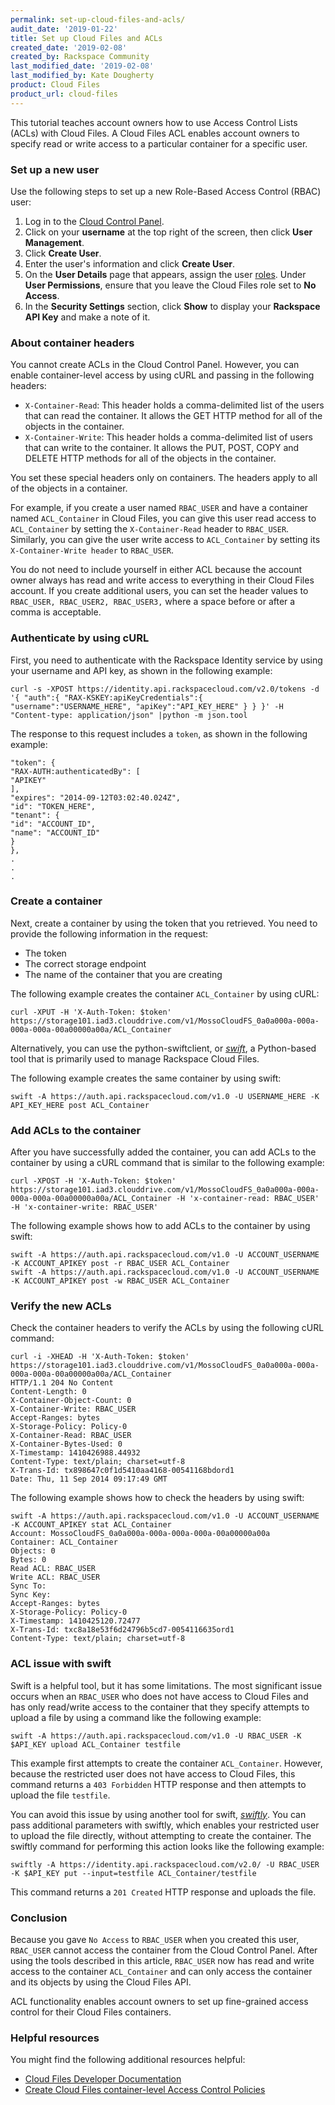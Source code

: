 ```yaml
---
permalink: set-up-cloud-files-and-acls/
audit_date: '2019-01-22'
title: Set up Cloud Files and ACLs
created_date: '2019-02-08'
created_by: Rackspace Community
last_modified_date: '2019-02-08'
last_modified_by: Kate Dougherty
product: Cloud Files
product_url: cloud-files
---
```


This tutorial teaches account owners how to use Access Control Lists (ACLs)
with Cloud Files. A Cloud Files ACL enables account owners to specify read or
write access to a particular container for a specific user.

### Set up a new user

Use the following steps to set up a new Role-Based Access Control (RBAC) user:

1. Log in to the [Cloud Control Panel](https://login.rackspace.com).
2. Click on your **username** at the top right of the screen, then click
   **User Management**.
3. Click **Create User**.
4. Enter the user's information and click **Create User**.
5. On the **User Details** page that appears, assign the user
   [roles](/how-to/overview-role-based-access-control-rbac/). Under
   **User Permissions**, ensure that you leave the Cloud Files role set
   to **No Access**.
6. In the **Security Settings** section, click **Show** to display your
   **Rackspace API Key** and make a note of it.

### About container headers

You cannot create ACLs in the Cloud Control Panel. However, you can enable
container-level access by using cURL and passing in the following headers:

- `X-Container-Read`: This header holds a comma-delimited list
  of the users that can read the container. It allows the GET HTTP method for
  all of the objects in the container.
- `X-Container-Write`: This header holds a comma-delimited
  list of users that can write to the container. It allows the PUT, POST, COPY
  and DELETE HTTP methods for all of the objects in the container.

You set these special headers only on containers. The headers apply to all of the
objects in a container.

For example, if you create a user named `RBAC_USER` and have a container named
`ACL_Container` in Cloud Files, you can give this user read access to
`ACL_Container` by setting the `X-Container-Read` header to `RBAC_USER`.
Similarly, you can give the user write access to `ACL_Container` by setting its
`X-Container-Write header` to `RBAC_USER`.

You do not need to include yourself in either ACL because the account owner
always has read and write access to everything in their Cloud Files
account. If you create additional users, you can set the header values to
`RBAC_USER, RBAC_USER2, RBAC_USER3,` where a space before or after a comma is
acceptable.

### Authenticate by using cURL

First, you need to authenticate with the Rackspace Identity service by
using your username and API key, as shown in the following example:

    curl -s -XPOST https://identity.api.rackspacecloud.com/v2.0/tokens -d '{ "auth":{ "RAX-KSKEY:apiKeyCredentials":{ "username":"USERNAME_HERE", "apiKey":"API_KEY_HERE" } } }' -H "Content-type: application/json" |python -m json.tool

The response to this request includes a `token`, as shown
in the following example:

    "token": {
    "RAX-AUTH:authenticatedBy": [
    "APIKEY"
    ],
    "expires": "2014-09-12T03:02:40.024Z",
    "id": "TOKEN_HERE",
    "tenant": {
    "id": "ACCOUNT_ID",
    "name": "ACCOUNT_ID"
    }
    },
    .
    .
    .

### Create a container

Next, create a container by using the token that you retrieved. You need to
provide the following information in the request:

- The token
- The correct storage endpoint
- The name of the container that you are creating

The following example creates the container `ACL_Container` by using cURL:

    curl -XPUT -H 'X-Auth-Token: $token' https://storage101.iad3.clouddrive.com/v1/MossoCloudFS_0a0a000a-000a-000a-000a-00a00000a00a/ACL_Container

Alternatively, you can use the python-swiftclient, or _[swift](https://developer.rackspace.com/docs/user-guides/infrastructure/cloud-interfaces/cli/swift/)_, a Python-based tool that is primarily used to manage Rackspace Cloud
Files.

The following example creates the same container by using swift:

    swift -A https://auth.api.rackspacecloud.com/v1.0 -U USERNAME_HERE -K API_KEY_HERE post ACL_Container

### Add ACLs to the container

After you have successfully added the container, you can add ACLs to the
container by using a cURL command that is similar to the following example:

    curl -XPOST -H 'X-Auth-Token: $token' https://storage101.iad3.clouddrive.com/v1/MossoCloudFS_0a0a000a-000a-000a-000a-00a00000a00a/ACL_Container -H 'x-container-read: RBAC_USER' -H 'x-container-write: RBAC_USER'

The following example shows how to add ACLs to the container by using swift:

    swift -A https://auth.api.rackspacecloud.com/v1.0 -U ACCOUNT_USERNAME -K ACCOUNT_APIKEY post -r RBAC_USER ACL_Container
    swift -A https://auth.api.rackspacecloud.com/v1.0 -U ACCOUNT_USERNAME -K ACCOUNT_APIKEY post -w RBAC_USER ACL_Container

### Verify the new ACLs

Check the container headers to verify the ACLs by using the following cURL
command:

    curl -i -XHEAD -H 'X-Auth-Token: $token' https://storage101.iad3.clouddrive.com/v1/MossoCloudFS_0a0a000a-000a-000a-000a-00a00000a00a/ACL_Container
    HTTP/1.1 204 No Content
    Content-Length: 0
    X-Container-Object-Count: 0
    X-Container-Write: RBAC_USER
    Accept-Ranges: bytes
    X-Storage-Policy: Policy-0
    X-Container-Read: RBAC_USER
    X-Container-Bytes-Used: 0
    X-Timestamp: 1410426988.44932
    Content-Type: text/plain; charset=utf-8
    X-Trans-Id: tx898647c0f1d5410aa4168-00541168bdord1
    Date: Thu, 11 Sep 2014 09:17:49 GMT

The following example shows how to check the headers by using swift:

    swift -A https://auth.api.rackspacecloud.com/v1.0 -U ACCOUNT_USERNAME -K ACCOUNT_APIKEY stat ACL_Container
    Account: MossoCloudFS_0a0a000a-000a-000a-000a-00a00000a00a
    Container: ACL_Container
    Objects: 0
    Bytes: 0
    Read ACL: RBAC_USER
    Write ACL: RBAC_USER
    Sync To:
    Sync Key:
    Accept-Ranges: bytes
    X-Storage-Policy: Policy-0
    X-Timestamp: 1410425120.72477
    X-Trans-Id: txc8a18e53f6d24796b5cd7-0054116635ord1
    Content-Type: text/plain; charset=utf-8

### ACL issue with swift

Swift is a helpful tool, but it has some limitations. The most significant
issue occurs when an `RBAC_USER` who does not have access to Cloud Files and
has only read/write access to the container that they specify attempts to upload
a file by using a command like the following example:

    swift -A https://auth.api.rackspacecloud.com/v1.0 -U RBAC_USER -K $API_KEY upload ACL_Container testfile

This example first attempts to create the container `ACL_Container`. However,
because the restricted user does not have access to Cloud Files, this command
returns a `403 Forbidden` HTTP response and then attempts to upload the file
`testfile`.

You can avoid this issue by using another tool for swift, _[swiftly](https://developer.rackspace.com/docs/user-guides/infrastructure/cloud-interfaces/cli/swiftly/#swiftly)_. You can pass additional parameters with swiftly, which
enables your restricted user to upload the file directly, without attempting
to create the container. The swiftly command for performing this action looks
like the following example:

    swiftly -A https://identity.api.rackspacecloud.com/v2.0/ -U RBAC_USER -K $API_KEY put --input=testfile ACL_Container/testfile

This command returns a `201 Created` HTTP response and uploads the file.

### Conclusion

Because you gave `No Access` to `RBAC_USER` when you created this user,
`RBAC_USER` cannot access the container from the Cloud Control Panel.
After using the tools described in this article, `RBAC_USER` now has 
read and write access to the container `ACL_Container` and
can only access the container and its objects by using the Cloud Files API.

ACL functionality enables account owners to set up fine-grained access
control for their Cloud Files containers.

### Helpful resources

You might find the following additional resources helpful:

- [Cloud Files Developer Documentation](http://docs.rackspace.com/files/api/v1/cf-devguide/content/Overview-d1e70.html)
- [Create Cloud Files container-level Access Control Policies](http://www.rackspace.com/blog/create-cloud-files-container-level-access-control-policies/)
